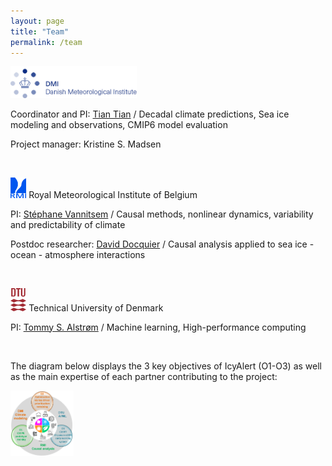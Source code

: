```yaml
---
layout: page
title: "Team"
permalink: /team
---
```


<img src="images/dmi_eng.png" height="40%" width="40%">

Coordinator and PI: [Tian Tian](http://research.dmi.dk/staff/all-staff/tian/) / Decadal climate predictions, Sea ice modeling and observations, CMIP6 model evaluation

Project manager: Kristine S. Madsen

&ensp;

<img src="/images/logo_rmicolor.png" height="5%" width="5%"> Royal Meteorological Institute of Belgium

PI: [Stéphane Vannitsem](https://climdyn.meteo.be/team/stephane-vannitsem) / Causal methods, nonlinear dynamics, variability and predictability of climate

Postdoc researcher: [David Docquier](https://climdyn.meteo.be/team/david-docquier) / Causal analysis applied to sea ice - ocean - atmosphere interactions

&ensp;

<img src="/images/DTU_Logo.png" height="5%" width="5%"> Technical University of Denmark

PI: [Tommy S. Alstrøm](https://www.dtu.dk/english/person/tommy-sonne-alstroem?id=21803&entity=profile) / Machine learning, High-performance computing

&ensp;

The diagram below displays the 3 key objectives of IcyAlert (O1-O3) as well as the main expertise of each partner contributing to the project:

<img src="/images/IcyAlert_Partners.png" height="20%" width="20%">
